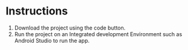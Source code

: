 <body>
    <h1>Instructions</h1>
    <ol>
        <li>Download the project using the code button.</li>
        <li> Run the project on an Integrated development Environment such as Android Studio to run the app.</li>
    </ol>

</body>
